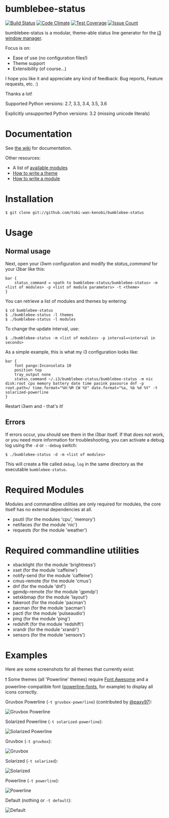 # bumblebee-status

[![Build Status](https://travis-ci.org/tobi-wan-kenobi/bumblebee-status.svg?branch=master)](https://travis-ci.org/tobi-wan-kenobi/bumblebee-status)
[![Code Climate](https://codeclimate.com/github/tobi-wan-kenobi/bumblebee-status/badges/gpa.svg)](https://codeclimate.com/github/tobi-wan-kenobi/bumblebee-status)
[![Test Coverage](https://codeclimate.com/github/tobi-wan-kenobi/bumblebee-status/badges/coverage.svg)](https://codeclimate.com/github/tobi-wan-kenobi/bumblebee-status/coverage)
[![Issue Count](https://codeclimate.com/github/tobi-wan-kenobi/bumblebee-status/badges/issue_count.svg)](https://codeclimate.com/github/tobi-wan-kenobi/bumblebee-status)

bumblebee-status is a modular, theme-able status line generator for the [i3 window manager](https://i3wm.org/).

Focus is on:
* Ease of use (no configuration files!)
* Theme support
* Extensibility (of course...)

I hope you like it and appreciate any kind of feedback: Bug reports, Feature requests, etc. :)

Thanks a lot!

Supported Python versions: 2.7, 3.3, 3.4, 3.5, 3.6

Explicitly unsupported Python versions: 3.2 (missing unicode literals)

# Documentation
See [the wiki](https://github.com/tobi-wan-kenobi/bumblebee-status/wiki) for documentation.

Other resources:

* A list of [available modules](https://github.com/tobi-wan-kenobi/bumblebee-status/wiki/Available-Modules)
* [How to write a theme](https://github.com/tobi-wan-kenobi/bumblebee-status/wiki/How-to-write-a-theme)
* [How to write a module](https://github.com/tobi-wan-kenobi/bumblebee-status/wiki/How-to-write-a-module)

# Installation
```
$ git clone git://github.com/tobi-wan-kenobi/bumblebee-status
```

# Usage
## Normal usage
Next, open your i3wm configuration and modify the *status_command* for your i3bar like this:

```
bar {
	status_command = <path to bumblebee-status/bumblebee-status> -m <list of modules> -p <list of module parameters> -t <theme>
}
```

You can retrieve a list of modules and themes by entering:
```
$ cd bumblebee-status
$ ./bumblebee-status -l themes
$ ./bumblebee-status -l modules
```

To change the update interval, use:
```
$ ./bumblebee-status -m <list of modules> -p interval=<interval in seconds>
```

As a simple example, this is what my i3 configuration looks like:

```
bar {
	font pango:Inconsolata 10
	position top
	tray_output none
	status_command ~/.i3/bumblebee-status/bumblebee-status -m nic disk:root cpu memory battery date time pasink pasource dnf -p root.path=/ time.format="%H:%M CW %V" date.format="%a, %b %d %Y" -t solarized-powerline
}

```

Restart i3wm and - that's it!

## Errors
If errors occur, you should see them in the i3bar itself. If that does not work, or you need more information for troubleshooting, you can activate a debug log using the `-d` or `--debug` switch:

```
$ ./bumblebee-status -d -m <list of modules>
```

This will create a file called `debug.log` in the same directory as the executable `bumblebee-status`.

# Required Modules

Modules and commandline utilities are only required for modules, the core itself has no external dependencies at all.

* psutil (for the modules 'cpu', 'memory')
* netifaces (for the module 'nic')
* requests (for the module 'weather')

# Required commandline utilities

* xbacklight (for the module 'brightness')
* xset (for the module 'caffeine')
* notify-send (for the module 'caffeine')
* cmus-remote (for the module 'cmus')
* dnf (for the module 'dnf')
* gpmdp-remote (for the module 'gpmdp')
* setxkbmap (for the module 'layout')
* fakeroot (for the module 'pacman')
* pacman (for the module 'pacman')
* pactl (for the module 'pulseaudio')
* ping (for the module 'ping')
* redshift (for the module 'redshift')
* xrandr (for the module 'xrandr')
* sensors (for the module 'sensors')

# Examples
Here are some screenshots for all themes that currently exist:

:exclamation: Some themes (all 'Powerline' themes) require [Font Awesome](http://fontawesome.io/) and a powerline-compatible font ([powerline-fonts](https://github.com/powerline/fonts), for example) to display all icons correctly.

Gruvbox Powerline (`-t gruvbox-powerline`) (contributed by [@paxy97](https://github.com/paxy97)):

![Gruvbox Powerline](https://github.com/tobi-wan-kenobi/bumblebee-status/blob/master/screenshots/themes/powerline-gruvbox.png)

Solarized Powerline (`-t solarized-powerline`):

![Solarized Powerline](https://github.com/tobi-wan-kenobi/bumblebee-status/blob/master/screenshots/themes/powerline-solarized.png)

Gruvbox (`-t gruvbox`):

![Gruvbox](https://github.com/tobi-wan-kenobi/bumblebee-status/blob/master/screenshots/themes/gruvbox.png)

Solarized (`-t solarized`):

![Solarized](https://github.com/tobi-wan-kenobi/bumblebee-status/blob/master/screenshots/themes/solarized.png)

Powerline (`-t powerline`):

![Powerline](https://github.com/tobi-wan-kenobi/bumblebee-status/blob/master/screenshots/themes/powerline.png)

Default (nothing or `-t default`):

![Default](https://github.com/tobi-wan-kenobi/bumblebee-status/blob/master/screenshots/themes/default.png)
